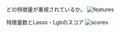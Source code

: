 どの特徴量が重視されているか。
![features](https://user-images.githubusercontent.com/85452465/120944433-65e90780-c76f-11eb-94ab-032305583b5a.png)

特徴量数とLasso・Lgbのスコア
![scores](https://user-images.githubusercontent.com/85452465/120944475-ad6f9380-c76f-11eb-8ac6-0100cef9c49e.png)
